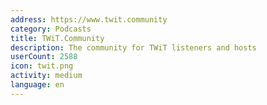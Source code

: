 ```yaml
---
address: https://www.twit.community
category: Podcasts
title: TWiT.Community
description: The community for TWiT listeners and hosts
userCount: 2588
icon: twit.png
activity: medium
language: en
---
```

